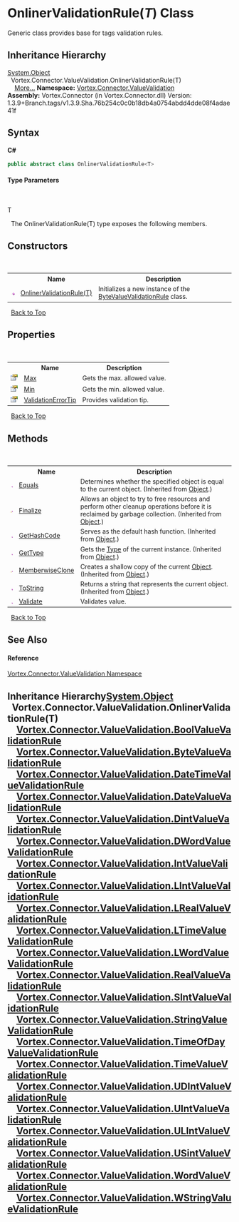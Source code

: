 # OnlinerValidationRule(*T*) Class
 

Generic class provides base for tags validation rules.


## Inheritance Hierarchy
<a href="https://docs.microsoft.com/dotnet/api/system.object" target="_blank">System.Object</a><br />&nbsp;&nbsp;Vortex.Connector.ValueValidation.OnlinerValidationRule(T)<br />&nbsp;&nbsp;&nbsp;&nbsp;<a href="#inheritance-hierarchy">More...</a>
**Namespace:**&nbsp;<a href="N_Vortex_Connector_ValueValidation.md">Vortex.Connector.ValueValidation</a><br />**Assembly:**&nbsp;Vortex.Connector (in Vortex.Connector.dll) Version: 1.3.9+Branch.tags/v1.3.9.Sha.76b254c0c0b18db4a0754abdd4dde08f4adae41f

## Syntax

**C#**<br />
``` C#
public abstract class OnlinerValidationRule<T>

```


#### Type Parameters
&nbsp;<dl><dt>T</dt><dd /></dl>&nbsp;
The OnlinerValidationRule(T) type exposes the following members.


## Constructors
&nbsp;<table><tr><th></th><th>Name</th><th>Description</th></tr><tr><td>![Public method](media/pubmethod.gif "Public method")</td><td><a href="M_Vortex_Connector_ValueValidation_OnlinerValidationRule_1__ctor.md">OnlinerValidationRule(T)</a></td><td>
Initializes a new instance of the <a href="T_Vortex_Connector_ValueValidation_ByteValueValidationRule.md">ByteValueValidationRule</a> class.</td></tr></table>&nbsp;
<a href="#onlinervalidationrule(*t*)-class">Back to Top</a>

## Properties
&nbsp;<table><tr><th></th><th>Name</th><th>Description</th></tr><tr><td>![Public property](media/pubproperty.gif "Public property")</td><td><a href="P_Vortex_Connector_ValueValidation_OnlinerValidationRule_1_Max.md">Max</a></td><td>
Gets the max. allowed value.</td></tr><tr><td>![Public property](media/pubproperty.gif "Public property")</td><td><a href="P_Vortex_Connector_ValueValidation_OnlinerValidationRule_1_Min.md">Min</a></td><td>
Gets the min. allowed value.</td></tr><tr><td>![Public property](media/pubproperty.gif "Public property")</td><td><a href="P_Vortex_Connector_ValueValidation_OnlinerValidationRule_1_ValidationErrorTip.md">ValidationErrorTip</a></td><td>
Provides validation tip.</td></tr></table>&nbsp;
<a href="#onlinervalidationrule(*t*)-class">Back to Top</a>

## Methods
&nbsp;<table><tr><th></th><th>Name</th><th>Description</th></tr><tr><td>![Public method](media/pubmethod.gif "Public method")</td><td><a href="https://docs.microsoft.com/dotnet/api/system.object.equals#System_Object_Equals_System_Object_" target="_blank">Equals</a></td><td>
Determines whether the specified object is equal to the current object.
 (Inherited from <a href="https://docs.microsoft.com/dotnet/api/system.object" target="_blank">Object</a>.)</td></tr><tr><td>![Protected method](media/protmethod.gif "Protected method")</td><td><a href="https://docs.microsoft.com/dotnet/api/system.object.finalize#System_Object_Finalize" target="_blank">Finalize</a></td><td>
Allows an object to try to free resources and perform other cleanup operations before it is reclaimed by garbage collection.
 (Inherited from <a href="https://docs.microsoft.com/dotnet/api/system.object" target="_blank">Object</a>.)</td></tr><tr><td>![Public method](media/pubmethod.gif "Public method")</td><td><a href="https://docs.microsoft.com/dotnet/api/system.object.gethashcode#System_Object_GetHashCode" target="_blank">GetHashCode</a></td><td>
Serves as the default hash function.
 (Inherited from <a href="https://docs.microsoft.com/dotnet/api/system.object" target="_blank">Object</a>.)</td></tr><tr><td>![Public method](media/pubmethod.gif "Public method")</td><td><a href="https://docs.microsoft.com/dotnet/api/system.object.gettype#System_Object_GetType" target="_blank">GetType</a></td><td>
Gets the <a href="https://docs.microsoft.com/dotnet/api/system.type" target="_blank">Type</a> of the current instance.
 (Inherited from <a href="https://docs.microsoft.com/dotnet/api/system.object" target="_blank">Object</a>.)</td></tr><tr><td>![Protected method](media/protmethod.gif "Protected method")</td><td><a href="https://docs.microsoft.com/dotnet/api/system.object.memberwiseclone#System_Object_MemberwiseClone" target="_blank">MemberwiseClone</a></td><td>
Creates a shallow copy of the current <a href="https://docs.microsoft.com/dotnet/api/system.object" target="_blank">Object</a>.
 (Inherited from <a href="https://docs.microsoft.com/dotnet/api/system.object" target="_blank">Object</a>.)</td></tr><tr><td>![Public method](media/pubmethod.gif "Public method")</td><td><a href="https://docs.microsoft.com/dotnet/api/system.object.tostring#System_Object_ToString" target="_blank">ToString</a></td><td>
Returns a string that represents the current object.
 (Inherited from <a href="https://docs.microsoft.com/dotnet/api/system.object" target="_blank">Object</a>.)</td></tr><tr><td>![Public method](media/pubmethod.gif "Public method")</td><td><a href="M_Vortex_Connector_ValueValidation_OnlinerValidationRule_1_Validate.md">Validate</a></td><td>
Validates value.</td></tr></table>&nbsp;
<a href="#onlinervalidationrule(*t*)-class">Back to Top</a>

## See Also


#### Reference
<a href="N_Vortex_Connector_ValueValidation.md">Vortex.Connector.ValueValidation Namespace</a><br />

## Inheritance Hierarchy<a href="https://docs.microsoft.com/dotnet/api/system.object" target="_blank">System.Object</a><br />&nbsp;&nbsp;Vortex.Connector.ValueValidation.OnlinerValidationRule(T)<br />&nbsp;&nbsp;&nbsp;&nbsp;<a href="T_Vortex_Connector_ValueValidation_BoolValueValidationRule.md">Vortex.Connector.ValueValidation.BoolValueValidationRule</a><br />&nbsp;&nbsp;&nbsp;&nbsp;<a href="T_Vortex_Connector_ValueValidation_ByteValueValidationRule.md">Vortex.Connector.ValueValidation.ByteValueValidationRule</a><br />&nbsp;&nbsp;&nbsp;&nbsp;<a href="T_Vortex_Connector_ValueValidation_DateTimeValueValidationRule.md">Vortex.Connector.ValueValidation.DateTimeValueValidationRule</a><br />&nbsp;&nbsp;&nbsp;&nbsp;<a href="T_Vortex_Connector_ValueValidation_DateValueValidationRule.md">Vortex.Connector.ValueValidation.DateValueValidationRule</a><br />&nbsp;&nbsp;&nbsp;&nbsp;<a href="T_Vortex_Connector_ValueValidation_DintValueValidationRule.md">Vortex.Connector.ValueValidation.DintValueValidationRule</a><br />&nbsp;&nbsp;&nbsp;&nbsp;<a href="T_Vortex_Connector_ValueValidation_DWordValueValidationRule.md">Vortex.Connector.ValueValidation.DWordValueValidationRule</a><br />&nbsp;&nbsp;&nbsp;&nbsp;<a href="T_Vortex_Connector_ValueValidation_IntValueValidationRule.md">Vortex.Connector.ValueValidation.IntValueValidationRule</a><br />&nbsp;&nbsp;&nbsp;&nbsp;<a href="T_Vortex_Connector_ValueValidation_LIntValueValidationRule.md">Vortex.Connector.ValueValidation.LIntValueValidationRule</a><br />&nbsp;&nbsp;&nbsp;&nbsp;<a href="T_Vortex_Connector_ValueValidation_LRealValueValidationRule.md">Vortex.Connector.ValueValidation.LRealValueValidationRule</a><br />&nbsp;&nbsp;&nbsp;&nbsp;<a href="T_Vortex_Connector_ValueValidation_LTimeValueValidationRule.md">Vortex.Connector.ValueValidation.LTimeValueValidationRule</a><br />&nbsp;&nbsp;&nbsp;&nbsp;<a href="T_Vortex_Connector_ValueValidation_LWordValueValidationRule.md">Vortex.Connector.ValueValidation.LWordValueValidationRule</a><br />&nbsp;&nbsp;&nbsp;&nbsp;<a href="T_Vortex_Connector_ValueValidation_RealValueValidationRule.md">Vortex.Connector.ValueValidation.RealValueValidationRule</a><br />&nbsp;&nbsp;&nbsp;&nbsp;<a href="T_Vortex_Connector_ValueValidation_SIntValueValidationRule.md">Vortex.Connector.ValueValidation.SIntValueValidationRule</a><br />&nbsp;&nbsp;&nbsp;&nbsp;<a href="T_Vortex_Connector_ValueValidation_StringValueValidationRule.md">Vortex.Connector.ValueValidation.StringValueValidationRule</a><br />&nbsp;&nbsp;&nbsp;&nbsp;<a href="T_Vortex_Connector_ValueValidation_TimeOfDayValueValidationRule.md">Vortex.Connector.ValueValidation.TimeOfDayValueValidationRule</a><br />&nbsp;&nbsp;&nbsp;&nbsp;<a href="T_Vortex_Connector_ValueValidation_TimeValueValidationRule.md">Vortex.Connector.ValueValidation.TimeValueValidationRule</a><br />&nbsp;&nbsp;&nbsp;&nbsp;<a href="T_Vortex_Connector_ValueValidation_UDIntValueValidationRule.md">Vortex.Connector.ValueValidation.UDIntValueValidationRule</a><br />&nbsp;&nbsp;&nbsp;&nbsp;<a href="T_Vortex_Connector_ValueValidation_UIntValueValidationRule.md">Vortex.Connector.ValueValidation.UIntValueValidationRule</a><br />&nbsp;&nbsp;&nbsp;&nbsp;<a href="T_Vortex_Connector_ValueValidation_ULIntValueValidationRule.md">Vortex.Connector.ValueValidation.ULIntValueValidationRule</a><br />&nbsp;&nbsp;&nbsp;&nbsp;<a href="T_Vortex_Connector_ValueValidation_USintValueValidationRule.md">Vortex.Connector.ValueValidation.USintValueValidationRule</a><br />&nbsp;&nbsp;&nbsp;&nbsp;<a href="T_Vortex_Connector_ValueValidation_WordValueValidationRule.md">Vortex.Connector.ValueValidation.WordValueValidationRule</a><br />&nbsp;&nbsp;&nbsp;&nbsp;<a href="T_Vortex_Connector_ValueValidation_WStringValueValidationRule.md">Vortex.Connector.ValueValidation.WStringValueValidationRule</a><br />